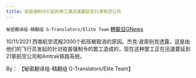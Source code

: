 ```yaml
---
title: 疫苗强制令引起的停工潮迅速蔓延至21家航空公司
---
```

`秘密翻译组-精翻组 G-Translators/Elite Team` [轉載自GNews](https://gnews.org/zh-hans/1595846/)

10/11/2021 西南航空谎报2000个航班被取消的原因。杰克·波索别克透露，这是由他们的飞行员发起的针对疫苗强制令的罢工造成的，现在这种罢工正在迅速蔓延到21家航空公司和Amtrak铁路系统。

By： 【秘密翻译组-精翻组 G-Translators/Elite Team】
